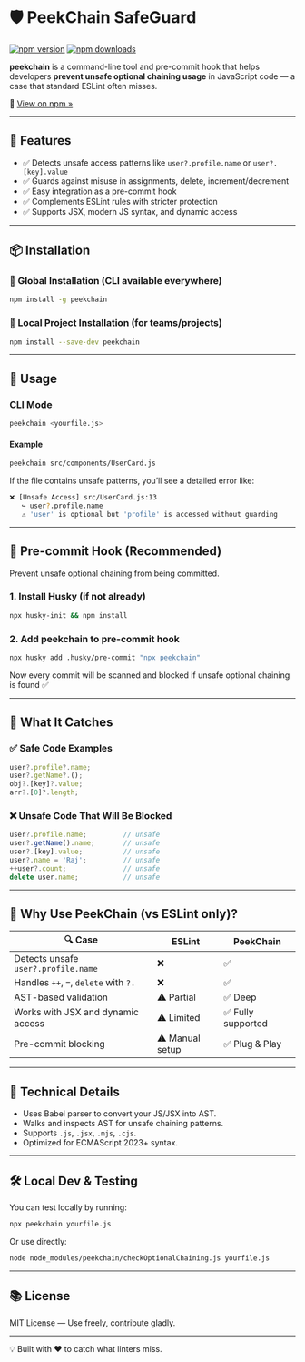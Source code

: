 
# 🛡️ PeekChain SafeGuard

[![npm version](https://img.shields.io/npm/v/peekchain.svg)](https://www.npmjs.com/package/peekchain)
[![npm downloads](https://img.shields.io/npm/dm/peekchain.svg)](https://www.npmjs.com/package/peekchain)

**peekchain** is a command-line tool and pre-commit hook that helps developers **prevent unsafe optional chaining usage** in JavaScript code — a case that standard ESLint often misses.

🔗 [View on npm »](https://www.npmjs.com/package/peekchain)

---

## 🚀 Features

- ✅ Detects unsafe access patterns like `user?.profile.name` or `user?.[key].value`
- ✅ Guards against misuse in assignments, delete, increment/decrement
- ✅ Easy integration as a pre-commit hook
- ✅ Complements ESLint rules with stricter protection
- ✅ Supports JSX, modern JS syntax, and dynamic access

---

## 📦 Installation

### 🔧 Global Installation (CLI available everywhere)

```bash
npm install -g peekchain
```

### 📁 Local Project Installation (for teams/projects)

```bash
npm install --save-dev peekchain
```

---

## 🧪 Usage

### CLI Mode

```bash
peekchain <yourfile.js>
```

#### Example

```bash
peekchain src/components/UserCard.js
```

If the file contains unsafe patterns, you’ll see a detailed error like:

```bash
❌ [Unsafe Access] src/UserCard.js:13
   ↪ user?.profile.name
   ⚠️ 'user' is optional but 'profile' is accessed without guarding
```

---

## 🔗 Pre-commit Hook (Recommended)

Prevent unsafe optional chaining from being committed.

### 1. Install Husky (if not already)

```bash
npx husky-init && npm install
```

### 2. Add peekchain to pre-commit hook

```bash
npx husky add .husky/pre-commit "npx peekchain"
```

Now every commit will be scanned and blocked if unsafe optional chaining is found ✅

---

## 📏 What It Catches

### ✅ Safe Code Examples

```js
user?.profile?.name;
user?.getName?.();
obj?.[key]?.value;
arr?.[0]?.length;
```

### ❌ Unsafe Code That Will Be Blocked

```js
user?.profile.name;         // unsafe
user?.getName().name;       // unsafe
user?.[key].value;          // unsafe
user?.name = 'Raj';         // unsafe
++user?.count;              // unsafe
delete user.name;           // unsafe
```

---

## 🎯 Why Use PeekChain (vs ESLint only)?

| 🔍 Case | ESLint | PeekChain |
|--------|--------|------------|
| Detects unsafe `user?.profile.name` | ❌ | ✅ |
| Handles `++`, `=`, `delete` with `?.` | ❌ | ✅ |
| AST-based validation | ⚠️ Partial | ✅ Deep |
| Works with JSX and dynamic access | ⚠️ Limited | ✅ Fully supported |
| Pre-commit blocking | ⚠️ Manual setup | ✅ Plug & Play |

---

## 🧠 Technical Details

- Uses Babel parser to convert your JS/JSX into AST.
- Walks and inspects AST for unsafe chaining patterns.
- Supports `.js`, `.jsx`, `.mjs`, `.cjs`.
- Optimized for ECMAScript 2023+ syntax.

---

## 🛠️ Local Dev & Testing

You can test locally by running:

```bash
npx peekchain yourfile.js
```

Or use directly:

```bash
node node_modules/peekchain/checkOptionalChaining.js yourfile.js
```

---

## 📚 License

MIT License — Use freely, contribute gladly.

---

💡 Built with ❤️ to catch what linters miss.

